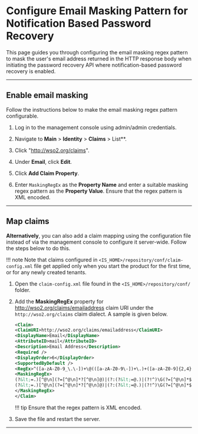 # Configure Email Masking Pattern for Notification Based Password Recovery

This page guides you through configuring the email masking regex pattern to mask the user's email address returned in the HTTP response body when initiating the password recovery API where notification-based password recovery is enabled.

----

## Enable email masking

Follow the instructions below to make the email masking regex pattern configurable.

1. Log in to the management console using admin/admin credentials.

2. Navigate to **Main** > **Identity** > **Claims** > List**.

3. Click "http://wso2.org/claims".

4. Under **Email**, click **Edit**.

5. Click **Add Claim Property**. 

6. Enter `MaskingRegEx` as the **Property Name** and enter a suitable masking regex pattern as the **Property Value**. Ensure that the regex pattern is XML encoded.

---

## Map claims

**Alternatively**, you can also add a claim mapping using the configuration file instead of via the management console to configure it server-wide. Follow the steps below to do this. 

!!! note 
    Note that claims configured in `<IS_HOME>/repository/conf/claim-config.xml` file get applied only when you start the product for the first time, or for any newly created tenants.

1. Open the `claim-config.xml` file found in the `<IS_HOME>/repository/conf/` folder.

2. Add the **MaskingRegEx** property for http://wso2.org/claims/emailaddress claim URI under the `http://wso2.org/claims` claim dialect. A sample is given below. 

    ```xml
    <Claim>
    <ClaimURI>http://wso2.org/claims/emailaddress</ClaimURI>
    <DisplayName>Email</DisplayName>
    <AttributeID>mail</AttributeID>
    <Description>Email Address</Description>
    <Required />
    <DisplayOrder>6</DisplayOrder>
    <SupportedByDefault />
    <RegEx>^([a-zA-Z0-9_\.\-])+\@(([a-zA-Z0-9\-])+\.)+([a-zA-Z0-9]{2,4})+$</RegEx>
    <MaskingRegEx>
    (?&lt;=.)[^@\n](?=[^@\n]*?[^@\n]@)|(?:(?&lt;=@.)|(?!^)\G(?=[^@\n]*$)).(?=.*[^@\n]\.)
    (?&lt;=.)[^@\n](?=[^@\n]*?[^@\n]@)|(?:(?&lt;=@.)|(?!^)\G(?=[^@\n]*$)).(?=.*[^@\n]\.)
    </MaskingRegEx>
    </Claim>
    ```

    !!! tip
        Ensure that the regex pattern is XML encoded.

3. Save the file and restart the server.

---


